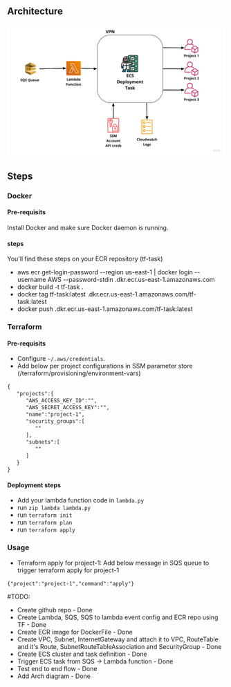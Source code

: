 ## Architecture

![arch](static/images/arch.jpg?raw=true "Architecture")

## Steps

### Docker
#### Pre-requisits
Install Docker and make sure Docker daemon is running.

#### steps
You'll find these steps on your ECR repository (tf-task)
* aws ecr get-login-password --region us-east-1 | docker login --username AWS --password-stdin <your-account-number>.dkr.ecr.us-east-1.amazonaws.com
* docker build -t tf-task .
* docker tag tf-task:latest <your-account-number>.dkr.ecr.us-east-1.amazonaws.com/tf-task:latest
* docker push <your-account-number>.dkr.ecr.us-east-1.amazonaws.com/tf-task:latest

### Terraform

#### Pre-requisits
- Configure `~/.aws/credentials`.
- Add below per project configurations in SSM parameter store (/terraform/provisioning/environment-vars)
```
{
   "projects":{
      "AWS_ACCESS_KEY_ID":"",
      "AWS_SECRET_ACCESS_KEY":"",
      "name":"project-1",
      "security_groups":[
         ""
      ],
      "subnets":[
         ""
      ]
   }
}
```

#### Deployment steps
* Add your lambda function code in `lambda.py`
* run `zip lambda lambda.py`
* run `terraform init`
* run `terraform plan`
* run `terraform apply`

### Usage
* Terraform apply for project-1:
Add below message in SQS queue to trigger terraform apply for project-1
```
{"project":"project-1","command":"apply"}
```

#TODO:
 - Create github repo - Done
 - Create Lambda, SQS, SQS to lambda event config and ECR repo using TF - Done
 - Create ECR image for DockerFile - Done
 - Create VPC, Subnet, InternetGateway and attach it to VPC, RouteTable and it's Route, SubnetRouteTableAssociation and SecurityGroup - Done
 - Create ECS cluster and task definition - Done
 - Trigger ECS task from SQS -> Lambda function - Done
 - Test end to end flow - Done
 - Add Arch diagram - Done
